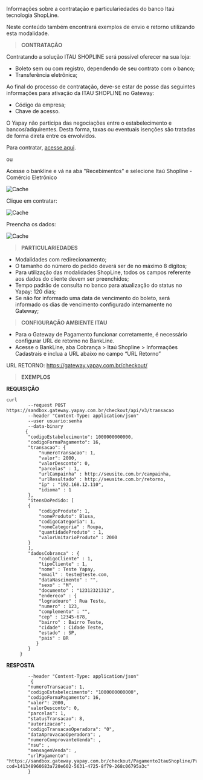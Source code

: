 Informações sobre a contratação e particulariedades do banco Itaú tecnologia ShopLine.

Neste conteúdo também encontrará exemplos de envio e retorno utilizando esta modalidade.

> **CONTRATAÇÃO**

Contratando a solução ITAU SHOPLINE será possível oferecer na sua loja:

* Boleto sem ou com registro, dependendo de seu contrato com o banco;
* Transferência eletrônica;


Ao final do processo de contratação, deve-se estar de posse das seguintes informações para ativação da ITAU SHOPLINE no Gateway:

* Código da empresa;
* Chave de acesso.

O Yapay não participa das negociações entre o estabelecimento e bancos/adquirentes. Desta forma, taxas ou eventuais isenções são tratadas de forma direta entre os envolvidos.

Para contratar, [acesse aqui](https://www.itau.com.br/empresas/recebimentos/shopline/).

ou 

Acesse o bankline e vá na aba "Recebimentos" e selecione Itaú Shopline - Comércio Eletrônico

![Cache](/images/shopline.png "Cache")

Clique em contratar:

![Cache](/images/shopline2.png "Cache")

Preencha os dados:

![Cache](/images/shopline3.png "Cache")

> **PARTICULARIEDADES**

* Modalidades com redirecionamento;
* O tamanho do número do pedido deverá ser de no máximo 8 dígitos;
* Para utilização das modalidades ShopLine, todos os campos referente aos dados do cliente devem ser preenchidos;
* Tempo padrão de consulta no banco para atualização do status no Yapay: 120 dias;
* Se não for informado uma data de vencimento do boleto, será informado os dias de vencimento configurado internamente no Gateway;

> **CONFIGURAÇÃO AMBIENTE ITAU**

* Para o Gateway de Pagamento funcionar corretamente, é necessário configurar URL de retorno no BankLine.
* Acesse o BankLine, aba Cobrança > Itaú Shopline > Informações Cadastrais e inclua a URL abaixo no campo “URL Retorno”

<span class="url">URL RETORNO: https://gateway.yapay.com.br/checkout/</span>

> **EXEMPLOS**

**REQUISIÇÃO**

```curl
curl
        --request POST https://sandbox.gateway.yapay.com.br/checkout/api/v3/transacao
        --header "Content-Type: application/json"
        --user usuario:senha
        --data-binary
       {
        "codigoEstabelecimento": 1000000000000,
        "codigoFormaPagamento": 16,
        "transacao": {
            "numeroTransacao": 1,
            "valor": 2000,
            "valorDesconto": 0,
            "parcelas" : 1,
            "urlCampainha" : http://seusite.com.br/campainha,
            "urlResultado" : http://seusite.com.br/retorno,
            "ip" : "192.168.12.110",
            "idioma" : 1
        },
        "itensDoPedido: [
        {
            "codigoProduto": 1,
            "nomeProduto": Blusa,
            "codigoCategoria": 1,
            "nomeCategoria" : Roupa,
            "quantidadeProduto" : 1,
            "valorUnitarioProduto" : 2000
        }
        ],
        "dadosCobranca" : {
            "codigoCliente" : 1,
            "tipoCliente" : 1,
            "nome" : Teste Yapay,
            "email" : teste@teste.com,
            "dataNascimento" : "",
            "sexo" : "M",
            "documento" : "12312321312",
            "endereco" : {
            "logradouro" : Rua Teste,
            "numero" : 123,
            "complemento" : "",
            "cep" : 12345-678,
            "bairro" : Bairro Teste,
            "cidade" : Cidade Teste,
            "estado" : SP,
            "pais" : BR
           }
        }
     }
```

**RESPOSTA**

```curl
        --header "Content-Type: application/json"
         {
        "numeroTransacao": 1,
        "codigoEstabelecimento": "1000000000000",
        "codigoFormaPagamento": 16,
        "valor": 2000,
        "valorDesconto": 0,
        "parcelas": 1,
        "statusTransacao": 8,
        "autorizacao": ,
        "codigoTransacaoOperadora": "0",
        "dataAprovacaoOperadora": ,
        "numeroComprovanteVenda": ,
        "nsu": ,
        "mensagemVenda": ,
        "urlPagamento": "https://sandbox.gateway.yapay.com.br/checkout/PagamentoItauShopline/PagamentoItauShopline.do?cod=141348960683a720e602-5631-4725-8f79-268c06795a3c"
        }
```
